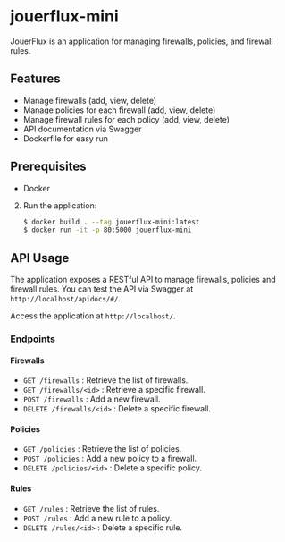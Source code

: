 # jouerflux-mini

JouerFlux is an application for managing firewalls, policies, and firewall rules.

## Features

- Manage firewalls (add, view, delete)
- Manage policies for each firewall (add, view, delete)
- Manage firewall rules for each policy (add, view, delete)
- API documentation via Swagger
- Dockerfile for easy run

## Prerequisites

- Docker


2. Run the application:
    ```sh
    $ docker build . --tag jouerflux-mini:latest
    $ docker run -it -p 80:5000 jouerflux-mini
    ```

## API Usage

The application exposes a RESTful API to manage firewalls, policies and firewall rules.
You can test the API via Swagger at `http://localhost/apidocs/#/`.

Access the application at `http://localhost/`.

### Endpoints

#### Firewalls

- `GET /firewalls`          : Retrieve the list of firewalls.
- `GET /firewalls/<id>`     : Retrieve a specific firewall.
- `POST /firewalls`         : Add a new firewall.
- `DELETE /firewalls/<id>`  : Delete a specific firewall.

#### Policies

- `GET /policies`           : Retrieve the list of policies.
- `POST /policies`          : Add a new policy to a firewall.
- `DELETE /policies/<id>`   : Delete a specific policy.

#### Rules

- `GET /rules`          : Retrieve the list of rules.
- `POST /rules`         : Add a new rule to a policy.
- `DELETE /rules/<id>`  : Delete a specific rule.
